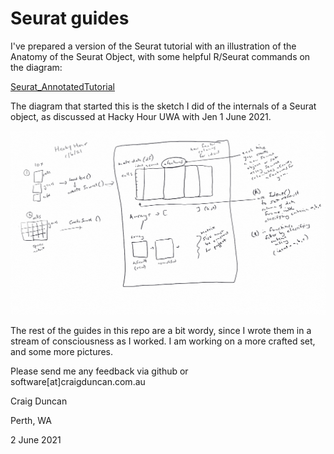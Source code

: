 # Seurat guides

I've prepared a version of the Seurat tutorial with an illustration of the Anatomy of the Seurat Object, with some helpful R/Seurat commands on the diagram:

[Seurat_AnnotatedTutorial](Seurat_AnnotatedTutorial.md)

The diagram that started this is the sketch I did of the internals of a Seurat object, as discussed at Hacky Hour UWA with Jen 1 June 2021.

![Seurat Internals](images/SeuratInternal.png?raw=true)

The rest of the guides in this repo are a bit wordy, since I wrote them in a stream of consciousness as I worked.   I am working on a more crafted set, and some more pictures.   

Please send me any feedback via github or software[at]craigduncan.com.au

Craig Duncan

Perth, WA

2 June 2021